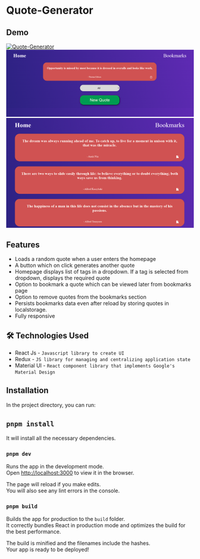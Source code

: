 # Quote-Generator

## Demo
[![Quote-Generator](https://img.shields.io/badge/Tryit-(here)-blue.svg)](https://trelloboard.vercel.app/)
![demo](./public/assets/Quote-generator.png)
![demo](./public/assets/Quote-bookmarks.png)


  
## Features

- Loads a random quote when a user enters the homepage
- A button which on click generates another quote
- Homepage displays list of tags in a dropdown. If a tag is selected from dropdown, displays the required quote
- Option to bookmark a quote which can be viewed later from bookmarks page
- Option to remove quotes from the bookmarks section
- Persists bookmarks data even after reload by storing quotes in localstorage.
- Fully responsive

  
## 🛠 Technologies Used
- React Js - `Javascript library to create UI`
- Redux - `JS library for managing and centralizing application state`
- Material UI - `React component library that implements Google's Material Design`

  
## Installation
In the project directory, you can run:
## `pnpm install`

It will install all the necessary dependencies.

### `pnpm dev`

Runs the app in the development mode.\
Open [http://localhost:3000](http://localhost:3000) to view it in the browser.

The page will reload if you make edits.\
You will also see any lint errors in the console.


### `pnpm build`

Builds the app for production to the `build` folder.\
It correctly bundles React in production mode and optimizes the build for the best performance.

The build is minified and the filenames include the hashes.\
Your app is ready to be deployed!
